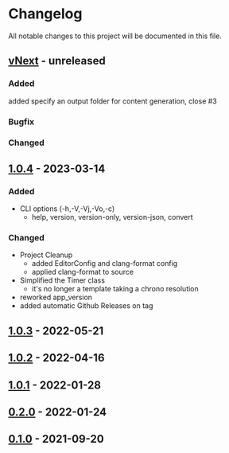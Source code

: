 # Changelog
All notable changes to this project will be documented in this file.


## [vNext] - unreleased

### Added
added specify an output folder for content generation, close #3

### Bugfix

### Changed


## [1.0.4] - 2023-03-14

### Added
- CLI options (-h,-V,-Vj,-Vo,-c)
  - help, version, version-only, version-json, convert

### Changed
- Project Cleanup
  - added EditorConfig and clang-format config
  - applied clang-format to source
- Simplified the Timer class
  - it's no longer a template taking a chrono resolution
- reworked app_version
- added automatic Github Releases on tag

## [1.0.3] - 2022-05-21

## [1.0.2] - 2022-04-16

## [1.0.1] - 2022-01-28

## [0.2.0] - 2022-01-24

## [0.1.0] - 2021-09-20

[vNext]: https://github.com/jakoch/wikifolio_universe_converter/compare/v1.0.4...HEAD
[1.0.4]: https://github.com/jakoch/wikifolio_universe_converter/compare/v1.0.3...v1.0.4
[1.0.3]: https://github.com/jakoch/wikifolio_universe_converter/compare/v1.0.2...v1.0.3
[1.0.2]: https://github.com/jakoch/wikifolio_universe_converter/compare/v1.0.1...v1.0.2
[1.0.1]: https://github.com/jakoch/wikifolio_universe_converter/compare/v0.2.0...v1.0.1
[0.2.0]: https://github.com/jakoch/wikifolio_universe_converter/compare/v0.1.0...v0.2.0
[0.1.0]: https://github.com/jakoch/wikifolio_universe_converter/compare/7223ede99...v0.1.0